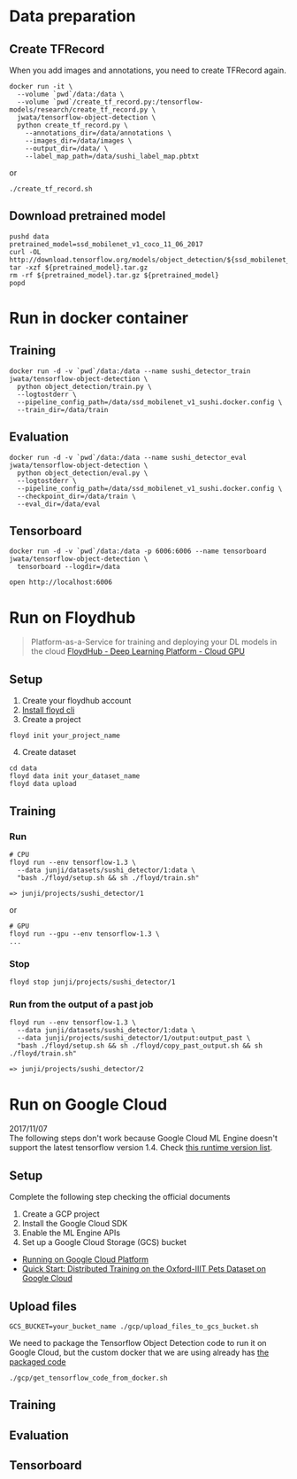 # Data preparation
## Create TFRecord
When you add images and annotations, you need to create TFRecord again.

```
docker run -it \
  --volume `pwd`/data:/data \
  --volume `pwd`/create_tf_record.py:/tensorflow-models/research/create_tf_record.py \
  jwata/tensorflow-object-detection \
  python create_tf_record.py \
    --annotations_dir=/data/annotations \
    --images_dir=/data/images \
    --output_dir=/data/ \
    --label_map_path=/data/sushi_label_map.pbtxt
```
or
```
./create_tf_record.sh
```

## Download pretrained model
```
pushd data
pretrained_model=ssd_mobilenet_v1_coco_11_06_2017
curl -OL http://download.tensorflow.org/models/object_detection/${ssd_mobilenet_v1_coco_11_06_2017}.tar.gz
tar -xzf ${pretrained_model}.tar.gz
rm -rf ${pretrained_model}.tar.gz ${pretrained_model}
popd
```

# Run in docker container
## Training
```
docker run -d -v `pwd`/data:/data --name sushi_detector_train jwata/tensorflow-object-detection \
  python object_detection/train.py \
  --logtostderr \
  --pipeline_config_path=/data/ssd_mobilenet_v1_sushi.docker.config \
  --train_dir=/data/train
```

## Evaluation
```
docker run -d -v `pwd`/data:/data --name sushi_detector_eval jwata/tensorflow-object-detection \
  python object_detection/eval.py \
  --logtostderr \
  --pipeline_config_path=/data/ssd_mobilenet_v1_sushi.docker.config \
  --checkpoint_dir=/data/train \
  --eval_dir=/data/eval
```

## Tensorboard
```
docker run -d -v `pwd`/data:/data -p 6006:6006 --name tensorboard jwata/tensorflow-object-detection \
  tensorboard --logdir=/data

open http://localhost:6006
```

# Run on Floydhub
> Platform-as-a-Service for training and deploying your DL models in the cloud
> [FloydHub - Deep Learning Platform - Cloud GPU](https://www.floydhub.com/)

## Setup
1. Create your floydhub account
2. [Install floyd cli](https://docs.floydhub.com/guides/basics/install/)
3. Create a project

  ```
  floyd init your_project_name
  ```

4. Create dataset 

  ```
  cd data
  floyd data init your_dataset_name
  floyd data upload
  ```

## Training
### Run

```
# CPU
floyd run --env tensorflow-1.3 \                           
  --data junji/datasets/sushi_detector/1:data \
  "bash ./floyd/setup.sh && sh ./floyd/train.sh"

=> junji/projects/sushi_detector/1
```

or

```
# GPU
floyd run --gpu --env tensorflow-1.3 \
...
```


### Stop 

```
floyd stop junji/projects/sushi_detector/1
```

### Run from the output of a past job

```
floyd run --env tensorflow-1.3 \                           
  --data junji/datasets/sushi_detector/1:data \
  --data junji/projects/sushi_detector/1/output:output_past \
  "bash ./floyd/setup.sh && sh ./floyd/copy_past_output.sh && sh ./floyd/train.sh"

=> junji/projects/sushi_detector/2
```


# Run on Google Cloud
2017/11/07  
The following steps don't work because Google Cloud ML Engine doesn't support the latest tensorflow version 1.4. Check [this runtime version list](https://cloud.google.com/ml-engine/docs/runtime-version-list).

## Setup
Complete the following step checking the official documents
>
1. Create a GCP project
2. Install the Google Cloud SDK
3. Enable the ML Engine APIs
4. Set up a Google Cloud Storage (GCS) bucket

- [Running on Google Cloud Platform](https://github.com/tensorflow/models/blob/master/research/object_detection/g3doc/running_on_cloud.md)
- [Quick Start: Distributed Training on the Oxford-IIIT Pets Dataset on Google Cloud](https://github.com/tensorflow/models/blob/master/research/object_detection/g3doc/running_pets.md)

## Upload files
```
GCS_BUCKET=your_bucket_name ./gcp/upload_files_to_gcs_bucket.sh
```

We need to package the Tensorflow Object Detection code to run it on Google Cloud, but the custom docker that we are using already has [the packaged code](https://github.com/Jwata/models/blob/master/Dockerfile.object_detectoin)

```
./gcp/get_tensorflow_code_from_docker.sh
```

## Training
## Evaluation
## Tensorboard
